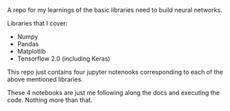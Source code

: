 A repo for my learnings of the basic libraries need to build neural networks.

Libraries that I cover:
 - Numpy
 - Pandas
 - Matplotlib
 - Tensorflow 2.0 (including Keras)

This repo just contains four jupyter notenooks corresponding to each of the above mentioned libraries.

These 4 notebooks are just me following along the docs and executing the code. Nothing more than that.
